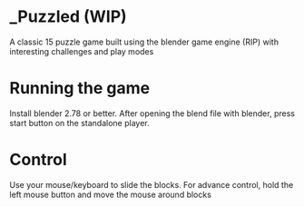 # _Puzzled (WIP)
A classic 15 puzzle game built using the blender game engine (RIP) with interesting challenges and play modes


# Running the game
Install blender 2.78 or better. After opening the blend file with blender, press start button on the standalone player.

# Control
Use your mouse/keyboard to slide the blocks. For advance control, hold the left mouse button and move the mouse
around blocks
